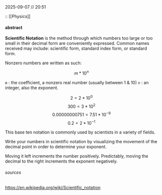 2025-09-07 // 20:51

:: [[Physics]]
#### abstract

**Scientific Notation** is the method through which numbers too large or too small in their decimal form are conveniently expressed. Common names received may include: scientific form, standard index form, or standard form.

Nonzero numbers are written as such:

$$
m*10^n
$$

`m` : the coefficient, a nonzero real number (usually between 1 & 10)
`n` : an integer, also the exponent.

$$
2 = 2*10^0
$$
$$
300 = 3*10^2
$$
$$
0.00000000751=7.51*10^{-9}
$$
$$
0.2=2*10^{-1}
$$

This base ten notation is commonly used by scientists in a variety of fields.

Write your numbers in scientific notation by visualizing the movement of the decimal point in order to determine your exponent. 

Moving it left increments the number positively. Predictably, moving the decimal to the right increments the exponent negatively.


###### sources
https://en.wikipedia.org/wiki/Scientific_notation

